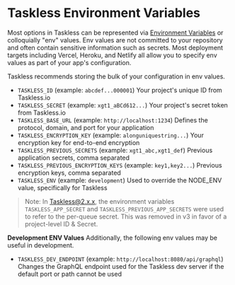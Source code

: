# Taskless Environment Variables

Most options in Taskless can be represented via [Environment Variables](https://en.wikipedia.org/wiki/Environment_variable) or colloquially "env" values. Env values are not committed to your repository and often contain sensitive information such as secrets. Most deployment targets including Vercel, Heroku, and Netlify all allow you to specify env values as part of your app's configuration.

Taskless recommends storing the bulk of your configuration in env values.

- `TASKLESS_ID` (example: `abcdef...000001`) Your project's unique ID from Taskless.io
- `TASKLESS_SECRET` (example: `xgt1_aBCd612...`) Your project's secret token from Taskless.io
- `TASKLESS_BASE_URL` (example: `http://localhost:1234`) Defines the protocol, domain, and port for your application
- `TASKLESS_ENCRYPTION_KEY` (example: `alonguniquestring...`) Your encryption key for end-to-end encryption
- `TASKLESS_PREVIOUS_SECRETS` (example: `xgt1_abc,xgt1_def`) Previous application secrets, comma separated
- `TASKLESS_PREVIOUS_ENCRYPTION_KEYS` (example: `key1,key2...`) Previous encryption keys, comma separated
- `TASKLESS_ENV` (example: `development`) Used to override the NODE_ENV value, specifically for Taskless

> Note: In Taskless@2.x.x, the environment variables `TASKLESS_APP_SECRET` and `TASKLESS_PREVIOUS_APP_SECRETS` were used to refer to the per-queue secret. This was removed in v3 in favor of a project-level ID & Secret.

**Development ENV Values** Additionally, the following env values may be useful in development.

- `TASKLESS_DEV_ENDPOINT` (example: `http://localhost:8080/api/graphql`) Changes the GraphQL endpoint used for the Taskless dev server if the default port or path cannot be used
